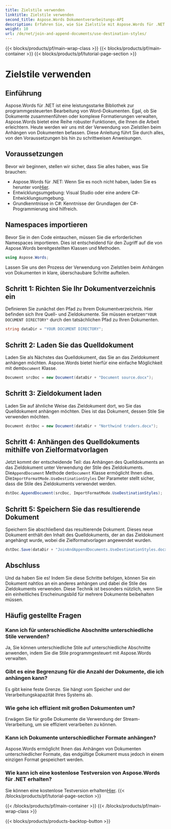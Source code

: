 ```yaml
---
title: Zielstile verwenden
linktitle: Zielstile verwenden
second_title: Aspose.Words Dokumentverarbeitungs-API
description: Erfahren Sie, wie Sie Zielstile mit Aspose.Words für .NET verwenden, um Dokumente nahtlos anzuhängen und gleichzeitig eine konsistente Formatierung beizubehalten.
weight: 10
url: /de/net/join-and-append-documents/use-destination-styles/
---
```


{{< blocks/products/pf/main-wrap-class >}}
{{< blocks/products/pf/main-container >}}
{{< blocks/products/pf/tutorial-page-section >}}

# Zielstile verwenden

## Einführung

Aspose.Words für .NET ist eine leistungsstarke Bibliothek zur programmgesteuerten Bearbeitung von Word-Dokumenten. Egal, ob Sie Dokumente zusammenführen oder komplexe Formatierungen verwalten, Aspose.Words bietet eine Reihe robuster Funktionen, die Ihnen die Arbeit erleichtern. Heute werden wir uns mit der Verwendung von Zielstilen beim Anhängen von Dokumenten befassen. Diese Anleitung führt Sie durch alles, von den Voraussetzungen bis hin zu schrittweisen Anweisungen.

## Voraussetzungen

Bevor wir beginnen, stellen wir sicher, dass Sie alles haben, was Sie brauchen:

-  Aspose.Words für .NET: Wenn Sie es noch nicht haben, laden Sie es herunter von[Hier](https://releases.aspose.com/words/net/).
- Entwicklungsumgebung: Visual Studio oder eine andere C#-Entwicklungsumgebung.
- Grundkenntnisse in C#: Kenntnisse der Grundlagen der C#-Programmierung sind hilfreich.

## Namespaces importieren

Bevor Sie in den Code eintauchen, müssen Sie die erforderlichen Namespaces importieren. Dies ist entscheidend für den Zugriff auf die von Aspose.Words bereitgestellten Klassen und Methoden.

```csharp
using Aspose.Words;
```

Lassen Sie uns den Prozess der Verwendung von Zielstilen beim Anhängen von Dokumenten in klare, überschaubare Schritte aufteilen.

## Schritt 1: Richten Sie Ihr Dokumentverzeichnis ein

 Definieren Sie zunächst den Pfad zu Ihrem Dokumentverzeichnis. Hier befinden sich Ihre Quell- und Zieldokumente. Sie müssen ersetzen`"YOUR DOCUMENT DIRECTORY"` durch den tatsächlichen Pfad zu Ihren Dokumenten.

```csharp
string dataDir = "YOUR DOCUMENT DIRECTORY";
```

## Schritt 2: Laden Sie das Quelldokument

Laden Sie als Nächstes das Quelldokument, das Sie an das Zieldokument anhängen möchten. Aspose.Words bietet hierfür eine einfache Möglichkeit mit dem`Document` Klasse.

```csharp
Document srcDoc = new Document(dataDir + "Document source.docx");
```

## Schritt 3: Zieldokument laden

Laden Sie auf ähnliche Weise das Zieldokument dort, wo Sie das Quelldokument anhängen möchten. Dies ist das Dokument, dessen Stile Sie verwenden möchten.

```csharp
Document dstDoc = new Document(dataDir + "Northwind traders.docx");
```

## Schritt 4: Anhängen des Quelldokuments mithilfe von Zielformatvorlagen

 Jetzt kommt der entscheidende Teil: das Anhängen des Quelldokuments an das Zieldokument unter Verwendung der Stile des Zieldokuments. Die`AppendDocument` Methode der`Document` Klasse ermöglicht Ihnen dies. Die`ImportFormatMode.UseDestinationStyles` Der Parameter stellt sicher, dass die Stile des Zieldokuments verwendet werden.

```csharp
dstDoc.AppendDocument(srcDoc, ImportFormatMode.UseDestinationStyles);
```

## Schritt 5: Speichern Sie das resultierende Dokument

Speichern Sie abschließend das resultierende Dokument. Dieses neue Dokument enthält den Inhalt des Quelldokuments, der an das Zieldokument angehängt wurde, wobei die Zielformatvorlagen angewendet wurden.

```csharp
dstDoc.Save(dataDir + "JoinAndAppendDocuments.UseDestinationStyles.docx");
```

## Abschluss

Und da haben Sie es! Indem Sie diese Schritte befolgen, können Sie ein Dokument nahtlos an ein anderes anhängen und dabei die Stile des Zieldokuments verwenden. Diese Technik ist besonders nützlich, wenn Sie ein einheitliches Erscheinungsbild für mehrere Dokumente beibehalten müssen.

## Häufig gestellte Fragen

### Kann ich für unterschiedliche Abschnitte unterschiedliche Stile verwenden?
Ja, Sie können unterschiedliche Stile auf unterschiedliche Abschnitte anwenden, indem Sie die Stile programmgesteuert mit Aspose.Words verwalten.

### Gibt es eine Begrenzung für die Anzahl der Dokumente, die ich anhängen kann?
Es gibt keine feste Grenze. Sie hängt vom Speicher und der Verarbeitungskapazität Ihres Systems ab.

### Wie gehe ich effizient mit großen Dokumenten um?
Erwägen Sie für große Dokumente die Verwendung der Stream-Verarbeitung, um sie effizient verarbeiten zu können.

### Kann ich Dokumente unterschiedlicher Formate anhängen?
Aspose.Words ermöglicht Ihnen das Anhängen von Dokumenten unterschiedlicher Formate, das endgültige Dokument muss jedoch in einem einzigen Format gespeichert werden.

### Wie kann ich eine kostenlose Testversion von Aspose.Words für .NET erhalten?
 Sie können eine kostenlose Testversion erhalten[Hier](https://releases.aspose.com/).
{{< /blocks/products/pf/tutorial-page-section >}}

{{< /blocks/products/pf/main-container >}}
{{< /blocks/products/pf/main-wrap-class >}}

{{< blocks/products/products-backtop-button >}}
